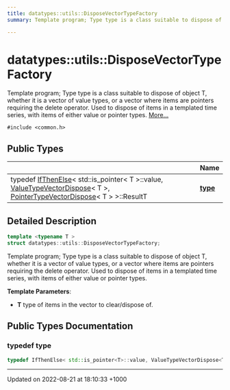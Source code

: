 ```yaml
---
title: datatypes::utils::DisposeVectorTypeFactory
summary: Template program; Type type is a class suitable to dispose of object T, whether it is a vector of value types, or a vector where items are pointers requiring the delete operator. Used to dispose of items in a templated time series, with items of either value or pointer types. 

---
```


# datatypes::utils::DisposeVectorTypeFactory



Template program; Type type is a class suitable to dispose of object T, whether it is a vector of value types, or a vector where items are pointers requiring the delete operator. Used to dispose of items in a templated time series, with items of either value or pointer types.  [More...](#detailed-description)


`#include <common.h>`

## Public Types

|                | Name           |
| -------------- | -------------- |
| typedef [IfThenElse](/uchronia-ts-doc/cpp/Classes/classdatatypes_1_1utils_1_1IfThenElse/)< std::is_pointer< T >::value, [ValueTypeVectorDispose](/uchronia-ts-doc/cpp/Classes/classdatatypes_1_1utils_1_1ValueTypeVectorDispose/)< T >, [PointerTypeVectorDispose](/uchronia-ts-doc/cpp/Classes/classdatatypes_1_1utils_1_1PointerTypeVectorDispose/)< T > >::ResultT | **[type](/uchronia-ts-doc/cpp/Classes/structdatatypes_1_1utils_1_1DisposeVectorTypeFactory/#typedef-type)**  |

## Detailed Description

```cpp
template <typename T >
struct datatypes::utils::DisposeVectorTypeFactory;
```

Template program; Type type is a class suitable to dispose of object T, whether it is a vector of value types, or a vector where items are pointers requiring the delete operator. Used to dispose of items in a templated time series, with items of either value or pointer types. 

**Template Parameters**: 

  * **T** type of items in the vector to clear/dispose of. 

## Public Types Documentation

### typedef type

```cpp
typedef IfThenElse< std::is_pointer<T>::value, ValueTypeVectorDispose<T>, PointerTypeVectorDispose<T> >::ResultT datatypes::utils::DisposeVectorTypeFactory< T >::type;
```


-------------------------------

Updated on 2022-08-21 at 18:10:33 +1000